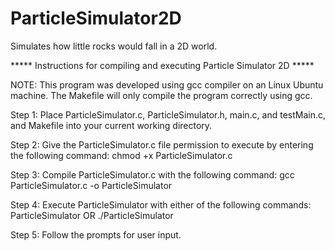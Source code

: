 # ParticleSimulator2D

Simulates how little rocks would fall in a 2D world. 

***** Instructions for compiling and executing Particle Simulator 2D *****

NOTE: This program was developed using gcc compiler on an Linux Ubuntu machine. The Makefile
will only compile the program correctly using gcc.

Step 1: Place ParticleSimulator.c, ParticleSimulator.h, main.c, and testMain.c, and Makefile into your current working directory.

Step 2: Give the ParticleSimulator.c file permission to execute by entering the following command: 
      chmod +x ParticleSimulator.c

Step 3: Compile ParticleSimulator.c with the following command: 
      gcc ParticleSimulator.c -o ParticleSimulator

Step 4: Execute ParticleSimulator with either of the following commands: ParticleSimulator  OR  ./ParticleSimulator

Step 5: Follow the prompts for user input.
